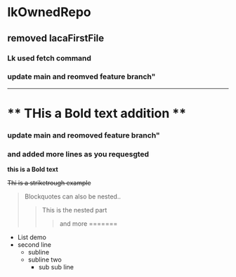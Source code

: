 # lkOwnedRepo
## removed lacaFirstFile

### Lk used fetch command
### update main and reomved feature branch"

---
** THis a Bold text addition **
=======
### update main and reomoved feature branch"
### and added more lines as you requesgted

**this is a Bold text**


~~Thi is a striketrough example~~

>Blockquotes can also be nested..
>> This is the nested part
>>>and more 
=======
+ List demo
+ second line
  - subline
  - subline two
    * sub sub line


